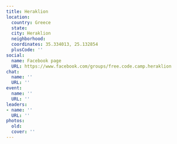 ```yaml
---
title: Heraklion
location:
  country: Greece
  state: 
  city: Heraklion
  neighborhood: 
  coordinates: 35.334013, 25.132854
  plusCode: ''
social:
  name: Facebook page
  URL: https://www.facebook.com/groups/free.code.camp.heraklion
chat:
  name: ''
  URL: ''
event:
  name: ''
  URL: ''
leaders:
- name: ''
  URL: ''
photos:
  old: 
  cover: ''
---
```

